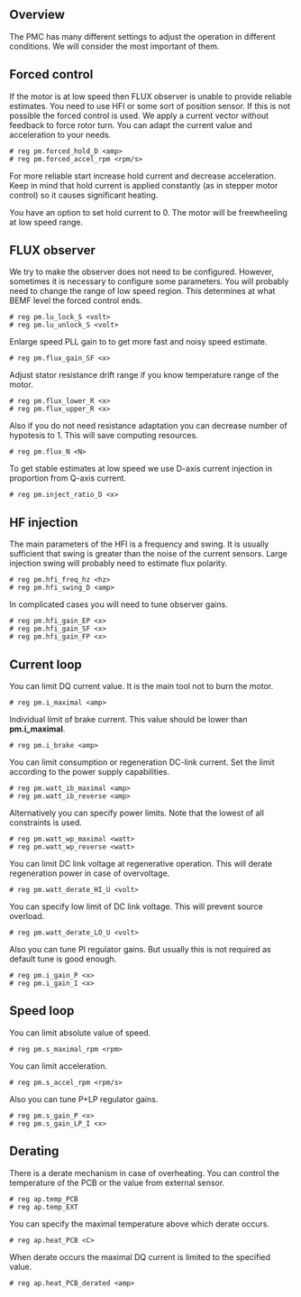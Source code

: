 ## Overview

The PMC has many different settings to adjust the operation in different
conditions. We will consider the most important of them.

## Forced control

If the motor is at low speed then FLUX observer is unable to provide reliable
estimates. You need to use HFI or some sort of position sensor. If this is not
possible the forced control is used. We apply a current vector without feedback
to force rotor turn. You can adapt the current value and acceleration to your
needs.

	# reg pm.forced_hold_D <amp>
	# reg pm.forced_accel_rpm <rpm/s>

For more reliable start increase hold current and decrease acceleration. Keep
in mind that hold current is applied constantly (as in stepper motor control)
so it causes significant heating.

You have an option to set hold current to 0. The motor will be freewheeling at
low speed range.

## FLUX observer

We try to make the observer does not need to be configured. However, sometimes
it is necessary to configure some parameters. You will probably need to change
the range of low speed region. This determines at what BEMF level the forced
control ends.

	# reg pm.lu_lock_S <volt>
	# reg pm.lu_unlock_S <volt>

Enlarge speed PLL gain to to get more fast and noisy speed estimate.

	# reg pm.flux_gain_SF <x>

Adjust stator resistance drift range if you know temperature range of the
motor.

	# reg pm.flux_lower_R <x>
	# reg pm.flux_upper_R <x>

Also if you do not need resistance adaptation you can decrease number of
hypotesis to 1. This will save computing resources.

	# reg pm.flux_N <N>

To get stable estimates at low speed we use D-axis current injection in
proportion from Q-axis current.

	# reg pm.inject_ratio_D <x>

## HF injection

The main parameters of the HFI is a frequency and swing. It is usually
sufficient that swing is greater than the noise of the current sensors. Large
injection swing will probably need to estimate flux polarity.

	# reg pm.hfi_freq_hz <hz>
	# reg pm.hfi_swing_D <amp>

In complicated cases you will need to tune observer gains.

	# reg pm.hfi_gain_EP <x>
	# reg pm.hfi_gain_SF <x>
	# reg pm.hfi_gain_FP <x>

## Current loop

You can limit DQ current value. It is the main tool not to burn the motor.

	# reg pm.i_maximal <amp>

Individual limit of brake current. This value should be lower than
**pm.i_maximal**.

	# reg pm.i_brake <amp>

You can limit consumption or regeneration DC-link current. Set the limit
according to the power supply capabilities.

	# reg pm.watt_ib_maximal <amp>
	# reg pm.watt_ib_reverse <amp>

Alternatively you can specify power limits. Note that the lowest of all
constraints is used.

	# reg pm.watt_wp_maximal <watt>
	# reg pm.watt_wp_reverse <watt>

You can limit DC link voltage at regenerative operation. This will derate
regeneration power in case of overvoltage.

	# reg pm.watt_derate_HI_U <volt>

You can specify low limit of DC link voltage. This will prevent source
overload.

	# reg pm.watt_derate_LO_U <volt>

Also you can tune PI regulator gains. But usually this is not required as
default tune is good enough.

	# reg pm.i_gain_P <x>
	# reg pm.i_gain_I <x>

## Speed loop

You can limit absolute value of speed.

	# reg pm.s_maximal_rpm <rpm>

You can limit acceleration.

	# reg pm.s_accel_rpm <rpm/s>

Also you can tune P+LP regulator gains.

	# reg pm.s_gain_P <x>
	# reg pm.s_gain_LP_I <x>

## Derating

There is a derate mechanism in case of overheating. You can control the
temperature of the PCB or the value from external sensor.

	# reg ap.temp_PCB
	# reg ap.temp_EXT

You can specify the maximal temperature above which derate occurs.

	# reg ap.heat_PCB <C>

When derate occurs the maximal DQ current is limited to the specified value.

	# reg ap.heat_PCB_derated <amp>

